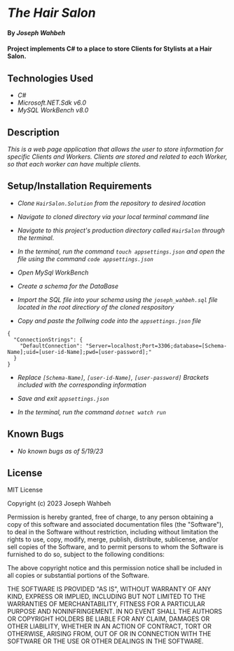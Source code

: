 # _The Hair Salon_

#### By _**Joseph Wahbeh**_

#### Project implements C# to a place to store Clients for Stylists at a Hair Salon.

## Technologies Used

* _C#_
* _Microsoft.NET.Sdk v6.0_
* _MySQL WorkBench v8.0_

## Description

_This is a web page application that allows the user to store information for specific Clients and Workers. Clients are stored and related to each Worker, so that each worker can have multiple clients._

## Setup/Installation Requirements

* _Clone `HairSalon.Solution` from the repository to desired location_
* _Navigate to cloned directory via your local terminal command line_
* _Navigate to this project's production directory called `HairSalon` through the terminal_.
* _In the terminal, run the command `touch appsettings.json` and open the file using the command `code appsettings.json`_ 

* _Open MySql WorkBench_
* _Create a schema for the DataBase_

* _Import the SQL file into your schema using the `joseph_wahbeh.sql` file located in the root directiory of the cloned respository_

* _Copy and paste the follwing code into the `appsettings.json` file_
```
{
  "ConnectionStrings": {
    "DefaultConnection": "Server=localhost;Port=3306;database=[Schema-Name];uid=[user-id-Name];pwd=[user-password];"
  } 
}
```
* _Replace `[Schema-Name]`, `[user-id-Name]`, `[user-password]` Brackets included with the corresponding information_
* _Save and exit `appsettings.json`_

* _In the terminal, run the command `dotnet watch run`_

## Known Bugs

* _No known bugs as of 5/19/23_

## License
MIT License

Copyright (c) 2023 Joseph Wahbeh

Permission is hereby granted, free of charge, to any person obtaining a copy
of this software and associated documentation files (the "Software"), to deal
in the Software without restriction, including without limitation the rights
to use, copy, modify, merge, publish, distribute, sublicense, and/or sell
copies of the Software, and to permit persons to whom the Software is
furnished to do so, subject to the following conditions:

The above copyright notice and this permission notice shall be included in all
copies or substantial portions of the Software.

THE SOFTWARE IS PROVIDED "AS IS", WITHOUT WARRANTY OF ANY KIND, EXPRESS OR
IMPLIED, INCLUDING BUT NOT LIMITED TO THE WARRANTIES OF MERCHANTABILITY,
FITNESS FOR A PARTICULAR PURPOSE AND NONINFRINGEMENT. IN NO EVENT SHALL THE
AUTHORS OR COPYRIGHT HOLDERS BE LIABLE FOR ANY CLAIM, DAMAGES OR OTHER
LIABILITY, WHETHER IN AN ACTION OF CONTRACT, TORT OR OTHERWISE, ARISING FROM,
OUT OF OR IN CONNECTION WITH THE SOFTWARE OR THE USE OR OTHER DEALINGS IN THE
SOFTWARE.
